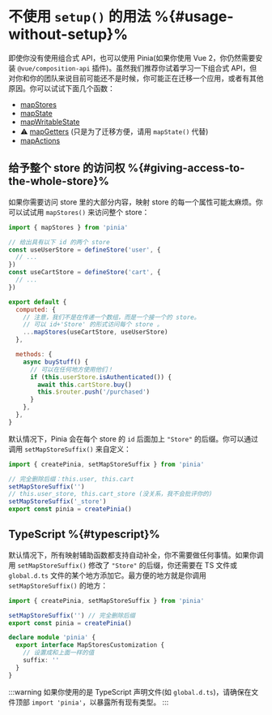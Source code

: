 # 不使用 `setup()` 的用法 %{#usage-without-setup}%

即使你没有使用组合式 API，也可以使用 Pinia(如果你使用 Vue 2，你仍然需要安装 `@vue/composition-api` 插件)。虽然我们推荐你试着学习一下组合式 API，但对你和你的团队来说目前可能还不是时候，你可能正在迁移一个应用，或者有其他原因。你可以试试下面几个函数：

- [mapStores](#giving-access-to-the-whole-store)
- [mapState](../core-concepts/state.md#usage-with-the-options-api)
- [mapWritableState](../core-concepts/state.md#modifiable-state)
- ⚠️ [mapGetters](../core-concepts/getters.md#without-setup) (只是为了迁移方便，请用 `mapState()` 代替)
- [mapActions](../core-concepts/actions.md#without-setup)

## 给予整个 store 的访问权 %{#giving-access-to-the-whole-store}%

如果你需要访问 store 里的大部分内容，映射 store 的每一个属性可能太麻烦。你可以试试用 `mapStores()` 来访问整个 store：

```js
import { mapStores } from 'pinia'

// 给出具有以下 id 的两个 store
const useUserStore = defineStore('user', {
  // ...
})
const useCartStore = defineStore('cart', {
  // ...
})

export default {
  computed: {
    // 注意，我们不是在传递一个数组，而是一个接一个的 store。
    // 可以 id+'Store' 的形式访问每个 store 。
    ...mapStores(useCartStore, useUserStore)
  },

  methods: {
    async buyStuff() {
      // 可以在任何地方使用他们！
      if (this.userStore.isAuthenticated()) {
        await this.cartStore.buy()
        this.$router.push('/purchased')
      }
    },
  },
}
```

默认情况下，Pinia 会在每个 store 的 `id` 后面加上 `"Store"` 的后缀。你可以通过调用 `setMapStoreSuffix()` 来自定义：

```js
import { createPinia, setMapStoreSuffix } from 'pinia'

// 完全删除后缀：this.user, this.cart
setMapStoreSuffix('')
// this.user_store, this.cart_store (没关系，我不会批评你的)
setMapStoreSuffix('_store')
export const pinia = createPinia()
```

## TypeScript %{#typescript}%

默认情况下，所有映射辅助函数都支持自动补全，你不需要做任何事情。如果你调用 `setMapStoreSuffix()` 修改了 `"Store"` 的后缀，你还需要在 TS 文件或 `global.d.ts` 文件的某个地方添加它。最方便的地方就是你调用 `setMapStoreSuffix()` 的地方：

```ts
import { createPinia, setMapStoreSuffix } from 'pinia'

setMapStoreSuffix('') // 完全删除后缀
export const pinia = createPinia()

declare module 'pinia' {
  export interface MapStoresCustomization {
    // 设置成和上面一样的值
    suffix: ''
  }
}
```

:::warning
如果你使用的是 TypeScript 声明文件(如 `global.d.ts`)，请确保在文件顶部 `import 'pinia'`，以暴露所有现有类型。
:::
